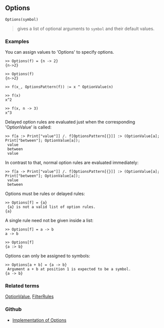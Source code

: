 ## Options

```
Options(symbol)
```

> gives a list of optional arguments to `symbol` and their default values.  

### Examples

You can assign values to 'Options' to specify options.
    
```
>> Options(f) = {n -> 2}
{n->2}

>> Options(f)
{n->2}

>> f(x_, OptionsPattern(f)) := x ^ OptionValue(n)

>> f(x)
x^2

>> f(x, n -> 3)
x^3
```

Delayed option rules are evaluated just when the corresponding 'OptionValue' is called:

```
>> f[a :> Print["value"]] /. f[OptionsPattern[{}]] :> (OptionValue[a]; Print["between"]; OptionValue[a]);
 value
 between
 value
```

In contrast to that, normal option rules are evaluated immediately:

```
>> f[a -> Print["value"]] /. f[OptionsPattern[{}]] :> (OptionValue[a]; Print["between"]; OptionValue[a]);
 value
 between
```

Options must be rules or delayed rules:

```
>> Options[f] = {a}
 {a} is not a valid list of option rules.
{a}
```

A single rule need not be given inside a list:

```
>> Options[f] = a -> b
a -> b

>> Options[f]
{a :> b}
```

Options can only be assigned to symbols:

```
>> Options[a + b] = {a -> b}
 Argument a + b at position 1 is expected to be a symbol.
{a -> b}
```

### Related terms 
[OptionValue](OptionValue.md), [FilterRules](FilterRules.md)

### Github

* [Implementation of Options](https://github.com/axkr/symja_android_library/blob/master/symja_android_library/matheclipse-core/src/main/java/org/matheclipse/core/builtin/PatternMatching.java#L1174) 
